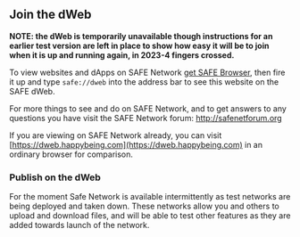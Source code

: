 ## Join the dWeb
<a name='join-the-dweb'></a>

****NOTE: the dWeb is temporarily unavailable though instructions for an earlier test version are left in place to show how easy it will be to join when it is up and running again, in 2023-4 fingers crossed.****

To view websites and dApps on SAFE Network [get SAFE Browser](https://safenetwork.tech/), then fire it up and type `safe://dweb` into the address bar to see this website on the SAFE dWeb.

For more things to see and do on SAFE Network, and to get answers to any questions you have visit the SAFE Network forum: http://safenetforum.org

If you are viewing on SAFE Network already, you can visit [https://dweb.happybeing.com](https://dweb.happybeing.com) in an ordinary browser for comparison.

### Publish on the dWeb

For the moment Safe Network is available intermittently as test networks are being deployed and taken down. These networks allow you and others to upload and download files, and will be able to test other features as they are added towards launch of the network.